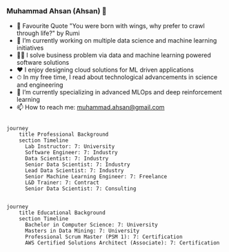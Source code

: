 ### Muhammad Ahsan (Ahsan) 👋

- 💬 Favourite Quote "You were born with wings, why prefer to crawl through life?" by Rumi
- 🔭 I’m currently working on multiple data science and machine learning initiatives
- 👨‍💻 I solve business problem via data and machine learning powered software solutions 
- ❤️ I enjoy designing cloud solutions for ML driven applications 
- ⏱ In my free time, I read about technological advancements in science and engineering
- 🌱 I’m currently specializing in advanced MLOps and deep reinforcement learning
- 📫 How to reach me: muhammad.ahsan@gmail.com



```mermaid

journey
    title Professional Background
    section Timeline
      Lab Instructor: 7: University
      Software Engineer: 7: Industry
      Data Scientist: 7: Industry
      Senior Data Scientist: 7: Industry
      Lead Data Scientist: 7: Industry
      Senior Machine Learning Engineer: 7: Freelance
      L&D Trainer: 7: Contract
      Senior Data Scientist: 7: Consulting
```

```mermaid

journey
    title Educational Background
    section Timeline
      Bachelor in Computer Science: 7: University
      Masters in Data Mining: 7: University
      Professional Scrum Master (PSM 1): 7: Certification
      AWS Certified Solutions Architect (Associate): 7: Certification
```



